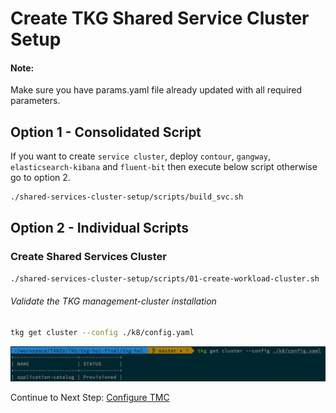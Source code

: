 # Create TKG Shared Service Cluster Setup

#### Note:
Make sure you have params.yaml file already updated with all required parameters.

## Option 1 - Consolidated Script

If you want to create `service cluster`, deploy `contour`, `gangway`, `elasticsearch-kibana` and `fluent-bit` then execute below script otherwise go to option 2.

```bash
./shared-services-cluster-setup/scripts/build_svc.sh
```

## Option 2 - Individual Scripts

### Create Shared Services Cluster

```bash
./shared-services-cluster-setup/scripts/01-create-workload-cluster.sh
```

###### Validate the TKG management-cluster installation
```bash
tkg get cluster --config ./k8/config.yaml
```

![shared-cls-1](../img/shared-cls-1.png)


Continue to Next Step: [Configure TMC](01a-configure-tmc.md)
